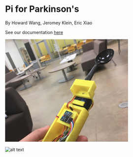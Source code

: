 # Pi for Parkinson's
By Howard Wang, Jeromey Klein, Eric Xiao

See our documentation [here](https://github.com/hwanggit/Pi-for-Parkinson-s/blob/master/QP_19_Project.pdf)

![alt text](https://github.com/hwanggit/hwanggit.github.io/blob/master/projects/Pipe.png)

![alt text](https://github.com/hwanggit/Pi-for-Parkinson-s/blob/master/PiPE/images/Firebase.png)
